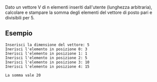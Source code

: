 Dato un vettore V di n elementi inseriti dall'utente (lunghezza arbitraria), calcolare e stampare la somma degli elementi del vettore di posto pari e divisibili per 5.

## Esempio

```plaintext
Inserisci la dimensione del vettore: 5
Inerisci l'elemento in posizione 0: 3
Inerisci l'elemento in posizione 1: 1
Inerisci l'elemento in posizione 2: 5
Inerisci l'elemento in posizione 3: 10
Inerisci l'elemento in posizione 4: 15

La somma vale 20
```